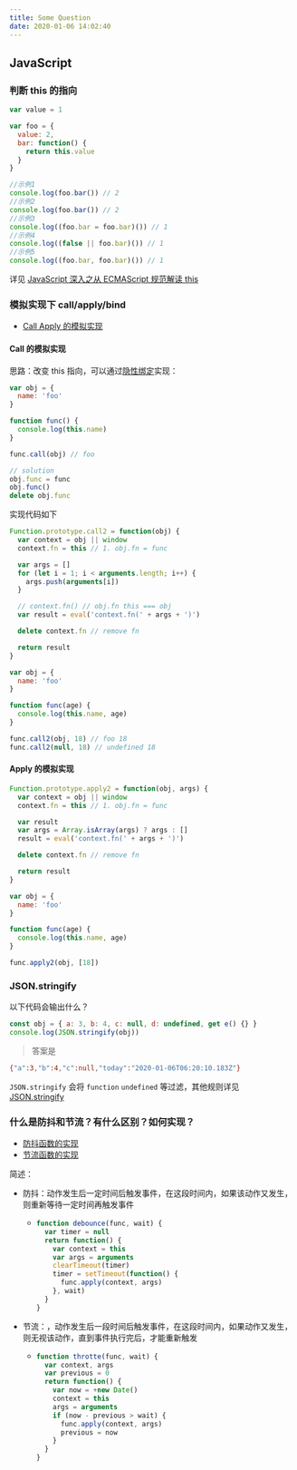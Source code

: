 ```yaml
---
title: Some Question
date: 2020-01-06 14:02:40
---
```


## JavaScript

### 判断 this 的指向

```js
var value = 1

var foo = {
  value: 2,
  bar: function() {
    return this.value
  }
}

//示例1
console.log(foo.bar()) // 2
//示例2
console.log(foo.bar()) // 2
//示例3
console.log((foo.bar = foo.bar)()) // 1
//示例4
console.log((false || foo.bar)()) // 1
//示例5
console.log((foo.bar, foo.bar)()) // 1
```

详见 [JavaScript 深入之从 ECMAScript 规范解读 this](https://github.com/mqyqingfeng/Blog/issues/7)

### 模拟实现下 call/apply/bind

- [Call Apply 的模拟实现](/javascript/call-apply)

#### Call 的模拟实现

思路：改变 this 指向，可以通过[隐性绑定](/javascript/this.html#%E9%9A%90%E5%BC%8F%E7%BB%91%E5%AE%9A)实现：

```js
var obj = {
  name: 'foo'
}

function func() {
  console.log(this.name)
}

func.call(obj) // foo

// solution
obj.func = func
obj.func()
delete obj.func
```

实现代码如下

```js
Function.prototype.call2 = function(obj) {
  var context = obj || window
  context.fn = this // 1. obj.fn = func

  var args = []
  for (let i = 1; i < arguments.length; i++) {
    args.push(arguments[i])
  }

  // context.fn() // obj.fn this === obj
  var result = eval('context.fn(' + args + ')')

  delete context.fn // remove fn

  return result
}

var obj = {
  name: 'foo'
}

function func(age) {
  console.log(this.name, age)
}

func.call2(obj, 18) // foo 18
func.call2(null, 18) // undefined 18
```

#### Apply 的模拟实现

```js
Function.prototype.apply2 = function(obj, args) {
  var context = obj || window
  context.fn = this // 1. obj.fn = func

  var result
  var args = Array.isArray(args) ? args : []
  result = eval('context.fn(' + args + ')')

  delete context.fn // remove fn

  return result
}

var obj = {
  name: 'foo'
}

function func(age) {
  console.log(this.name, age)
}

func.apply2(obj, [18])
```

### JSON.stringify

以下代码会输出什么？

```js
const obj = { a: 3, b: 4, c: null, d: undefined, get e() {} }
console.log(JSON.stringify(obj))
```

> 答案是

```bash
{"a":3,"b":4,"c":null,"today":"2020-01-06T06:20:10.183Z"}
```

`JSON.stringify` 会将 `function` `undefined` 等过滤，其他规则详见 [JSON.stringify](https://developer.mozilla.org/zh-CN/docs/Web/JavaScript/Reference/Global_Objects/JSON/stringify)

### 什么是防抖和节流？有什么区别？如何实现？

- [防抖函数的实现](/javascript/debounce)
- [节流函数的实现](/javascript/throttle)

简述：

- 防抖：动作发生后一定时间后触发事件，在这段时间内，如果该动作又发生，则重新等待一定时间再触发事件
  - ```js
    function debounce(func, wait) {
      var timer = null
      return function() {
        var context = this
        var args = arguments
        clearTimeout(timer)
        timer = setTimeout(function() {
          func.apply(context, args)
        }, wait)
      }
    }
    ```
- 节流：，动作发生后一段时间后触发事件，在这段时间内，如果动作又发生，则无视该动作，直到事件执行完后，才能重新触发

  - ```js
    function throtte(func, wait) {
      var context, args
      var previous = 0
      return function() {
        var now = +new Date()
        context = this
        args = arguments
        if (now - previous > wait) {
          func.apply(context, args)
          previous = now
        }
      }
    }
    ```
